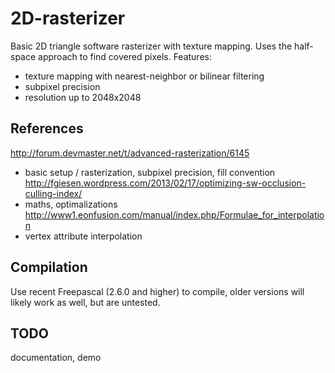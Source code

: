 2D-rasterizer
=============

Basic 2D triangle software rasterizer with texture mapping.
Uses the half-space approach to find covered pixels.
Features:
* texture mapping with nearest-neighbor or bilinear filtering
* subpixel precision
* resolution up to 2048x2048

References
-----------
http://forum.devmaster.net/t/advanced-rasterization/6145
  - basic setup / rasterization, subpixel precision, fill convention
http://fgiesen.wordpress.com/2013/02/17/optimizing-sw-occlusion-culling-index/
  - maths, optimalizations
http://www1.eonfusion.com/manual/index.php/Formulae_for_interpolation
  - vertex attribute interpolation    

Compilation
-----------
Use recent Freepascal (2.6.0 and higher) to compile, older versions will likely
work as well, but are untested.

TODO
-----------
documentation, demo

